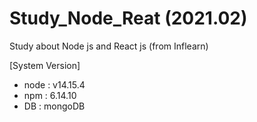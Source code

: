 # Study_Node_Reat (2021.02)
Study about Node js and React js 
(from Inflearn)

[System Version]
* node : v14.15.4
* npm : 6.14.10
* DB : mongoDB

